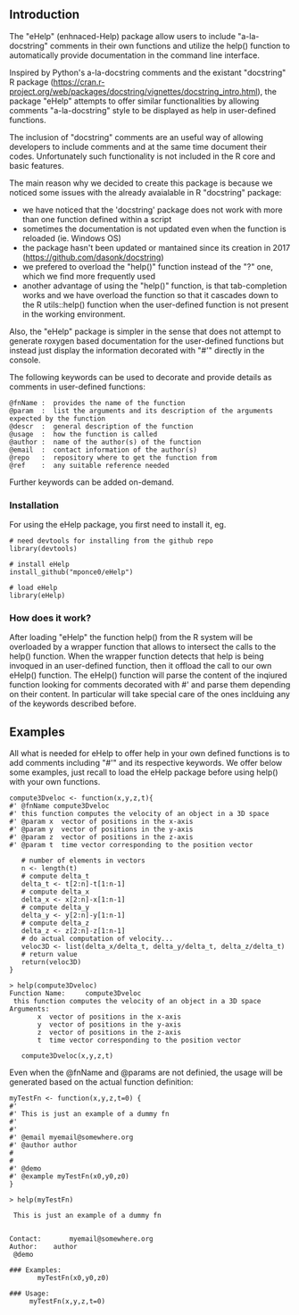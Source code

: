 ## Introduction
The "eHelp" (enhnaced-Help) package allow users to include "a-la-docstring" comments in their own functions and utilize the help() function to automatically provide documentation in the command line interface.

Inspired by Python's a-la-docstring comments and the existant "docstring" R package (https://cran.r-project.org/web/packages/docstring/vignettes/docstring_intro.html), the package "eHelp" attempts to offer similar functionalities by allowing comments "a-la-docstring" style to be displayed as help in user-defined functions.

The inclusion of "docstring" comments are an useful way of allowing developers to include comments and at the same time document their codes.
Unfortunately such functionality is not included in the R core and basic features.

The main reason why we decided to create this package is because we noticed some issues with the already avaialable in R "docstring" package:
* we have noticed that the 'docstring' package does not work with more than one function defined within a script
* sometimes the documentation is not updated even when the function is reloaded (ie. Windows OS)
* the package hasn't been updated or mantained since its creation in 2017 (https://github.com/dasonk/docstring)
* we prefered to overload the "help()" function instead of the "?" one, which we find more frequently used
* another advantage of using the "help()" function, is that tab-completion works and we have overload the function so that it cascades down to the R utils::help() function when the user-defined function is not present in the working environment.

Also, the "eHelp" package is simpler in the sense that does not attempt to generate roxygen based documentation for the user-defined functions but instead just display the information decorated with "#'" directly in the console.

The following keywords can be used to decorate and provide details as comments in user-defined functions:

```
@fnName :  provides the name of the function
@param  :  list the arguments and its description of the arguments expected by the function
@descr  :  general description of the function
@usage  :  how the function is called
@author :  name of the author(s) of the function
@email  :  contact information of the author(s)
@repo   :  repository where to get the function from
@ref    :  any suitable reference needed
```

Further keywords can be added on-demand.


### Installation

For using the eHelp package, you first need to install it, eg.
```
# need devtools for installing from the github repo
library(devtools)

# install eHelp
install_github("mponce0/eHelp")

# load eHelp
library(eHelp)
```

### How does it work?
After loading "eHelp" the function help() from the R system will be overloaded by a wrapper function that allows to intersect the calls to the help() function.
When the wrapper function detects that help is being invoqued in an user-defined function, then it offload the call to our own eHelp() function. The eHelp() function will parse the content of the inqiured function looking for comments decorated with #' and parse them depending on their content. In particular will take special care of the ones inclduing any of the keywords described before.


## Examples
All what is needed for eHelp to offer help in your own defined functions is to add comments including "#'" and its respective keywords.
We offer below some examples, just recall to load the eHelp package before using help() with your own functions.

```
compute3Dveloc <- function(x,y,z,t){
#' @fnName compute3Dveloc
#' this function computes the velocity of an object in a 3D space
#' @param x  vector of positions in the x-axis
#' @param y  vector of positions in the y-axis
#' @param z  vector of positions in the z-axis
#' @param t  time vector corresponding to the position vector

   # number of elements in vectors
   n <- length(t)
   # compute delta_t
   delta_t <- t[2:n]-t[1:n-1]
   # compute delta_x
   delta_x <- x[2:n]-x[1:n-1]
   # compute delta_y
   delta_y <- y[2:n]-y[1:n-1]
   # compute delta_z
   delta_z <- z[2:n]-z[1:n-1]
   # do actual computation of velocity...
   veloc3D <- list(delta_x/delta_t, delta_y/delta_t, delta_z/delta_t)
   # return value
   return(veloc3D)
}
```

```
> help(compute3Dveloc)
Function Name:	   compute3Dveloc
 this function computes the velocity of an object in a 3D space 
Arguments: 
	   x  vector of positions in the x-axis 
	   y  vector of positions in the y-axis 
	   z  vector of positions in the z-axis 
	   t  time vector corresponding to the position vector 

   compute3Dveloc(x,y,z,t)
```


Even when the @fnName and @params are not definied, the usage will be generated based on the actual function definition:
```
myTestFn <- function(x,y,z,t=0) {
#'
#' This is just an example of a dummy fn
#'
#'
#' @email myemail@somewhere.org
#' @author author
#
#
#' @demo
#' @example myTestFn(x0,y0,z0)
}
```
```
> help(myTestFn)

 This is just an example of a dummy fn 
 
 
Contact:	   myemail@somewhere.org 
Author:	   author
 @demo 

### Examples: 
	   myTestFn(x0,y0,z0) 

### Usage: 
	 myTestFn(x,y,z,t=0) 
```



